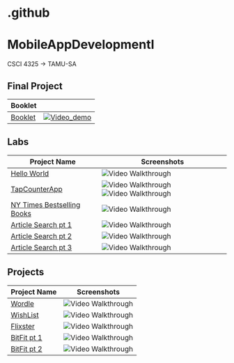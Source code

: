 # .github
# MobileAppDevelopmentI
CSCI 4325 -> TAMU-SA

## Final Project
| Booklet     | |
| ----------- | ----------- |
| [Booklet](https://github.com/Mobile-App-Dev-23/BookLet.git) | [![Video_demo](http://img.youtube.com/vi/wBuvLRAQRqI/0.jpg)](http://www.youtube.com/watch?v=wBuvLRAQRqI "Booklet App Presentation") |

## Labs
| Project Name | Screenshots |
|---|---|
| [Hello World](https://github.com/jaresinunez/HelloWorld) | <img src='/profile/gifs/HelloWorld.gif' title='Video Walkthrough' width='' alt='Video Walkthrough' /> |
| [TapCounterApp](https://github.com/jaresinunez/TapCounterApp) | <img src='/profile/gifs/TapCounter.gif' title='Video Walkthrough' width='' alt='Video Walkthrough' /> <img src='/gifs/TapCounter_upgrade.gif' title='Video Walkthrough' width='' alt='Video Walkthrough' /> |
| [NY Times Bestselling Books](https://github.com/Mobile-Development-I/CodepathLab3.git) | <img src='' title='Video Walkthrough' width='' alt='Video Walkthrough' /> |
| [Article Search pt 1](https://github.com/Mobile-Development-I/Lab4.git) | <img src='' title='Video Walkthrough' width='' alt='Video Walkthrough' /> |
| [Article Search pt 2](https://github.com/Mobile-Development-I/Lab4Pt2.git) | <img src='' title='Video Walkthrough' width='' alt='Video Walkthrough' /> |
| [Article Search pt 3](https://github.com/Mobile-Development-I/Lab4Pt3.git) | <img src='' title='Video Walkthrough' width='' alt='Video Walkthrough' /> |


## Projects
| Project Name | Screenshots |
|---|---|
| [Wordle](https://github.com/jaresinunez/Wordle) | <img src='/profile/gifs/wordle.gif' title='Video Walkthrough' width='' alt='Video Walkthrough' /> |
| [WishList](https://github.com/jaresinunez/WishList) | <img src='/profile/gifs/wishList.gif' title='Video Walkthrough' width='' alt='Video Walkthrough' /> |
| [Flixster](https://github.com/jaresinunez/Flixster) | <img src='/profile/gifs/flixster.gif' title='Video Walkthrough' width='' alt='Video Walkthrough' /> |
| [BitFit pt 1](https://github.com/Mobile-Development-I/BitFitPt1.git) | <img src='https://github.com/Mobile-Development-I/BitFitPt1/blob/14486b3ada8fbcc3d9a131a308c733f61de868b4/BitFit.gif' title='Video Walkthrough' width='' alt='Video Walkthrough' /> |
| [BitFit pt 2](https://github.com/Mobile-Development-I/BitFitPt1.git) | <img src='https://github.com/Mobile-Development-I/BitFitPt2/blob/1a29824a52006b7e78503c29500ac978abfe37c0/BitFitPt2.gif' title='Video Walkthrough' width='' alt='Video Walkthrough' /> |
